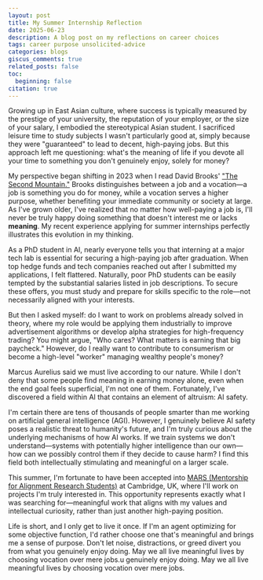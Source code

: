 ```yaml
---
layout: post
title: My Summer Internship Reflection
date: 2025-06-23
description: A blog post on my reflections on career choices 
tags: career purpose unsolicited-advice
categories: blogs
giscus_comments: true
related_posts: false
toc:
  beginning: false
citation: true
---
```


Growing up in East Asian culture, where success is typically measured by the prestige of your university, the reputation of your employer, or the size of your salary, I embodied the stereotypical Asian student. I sacrificed leisure time to study subjects I wasn't particularly good at, simply because they were "guaranteed" to lead to decent, high-paying jobs. But this approach left me questioning: what's the meaning of life if you devote all your time to something you don't genuinely enjoy, solely for money?

My perspective began shifting in 2023 when I read David Brooks' ["The Second Mountain."](https://www.goodreads.com/book/show/40642458-the-second-mountain) Brooks distinguishes between a job and a vocation—a job is something you do for money, while a vocation serves a higher purpose, whether benefiting your immediate community or society at large. As I've grown older, I've realized that no matter how well-paying a job is, I'll never be truly happy doing something that doesn't interest me or lacks **meaning**. My recent experience applying for summer internships perfectly illustrates this evolution in my thinking.

As a PhD student in AI, nearly everyone tells you that interning at a major tech lab is essential for securing a high-paying job after graduation. When top hedge funds and tech companies reached out after I submitted my applications, I felt flattered. Naturally, poor PhD students can be easily tempted by the substantial salaries listed in job descriptions. To secure these offers, you must study and prepare for skills specific to the role—not necessarily aligned with your interests.

But then I asked myself: do I want to work on problems already solved in theory, where my role would be applying them industrially to improve advertisement algorithms or develop alpha strategies for high-frequency trading? You might argue, "Who cares? What matters is earning that big paycheck." However, do I really want to contribute to consumerism or become a high-level "worker" managing wealthy people's money?

Marcus Aurelius said we must live according to our nature. While I don't deny that some people find meaning in earning money alone, even when the end goal feels superficial, I'm not one of them. Fortunately, I've discovered a field within AI that contains an element of altruism: AI safety.

I'm certain there are tens of thousands of people smarter than me working on artificial general intelligence (AGI). However, I genuinely believe AI safety poses a realistic threat to humanity's future, and I'm truly curious about the underlying mechanisms of how AI works. If we train systems we don't understand—systems with potentially higher intelligence than our own—how can we possibly control them if they decide to cause harm? I find this field both intellectually stimulating and meaningful on a larger scale.

This summer, I'm fortunate to have been accepted into [MARS (Mentorship for Alignment Research Students)](https://www.cambridgeaisafety.org/mars) at Cambridge, UK, where I'll work on projects I'm truly interested in. This opportunity represents exactly what I was searching for—meaningful work that aligns with my values and intellectual curiosity, rather than just another high-paying position.

Life is short, and I only get to live it once. If I'm an agent optimizing for some objective function, I'd rather choose one that's meaningful and brings me a sense of purpose. Don't let noise, distractions, or greed divert you from what you genuinely enjoy doing. May we all live meaningful lives by choosing vocation over mere jobs.u genuinely enjoy doing. May we all live meaningful lives by choosing vocation over mere jobs.